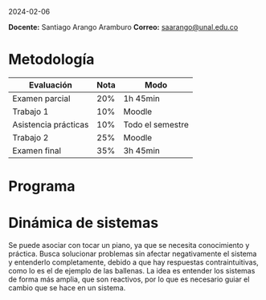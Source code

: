 2024-02-06

**Docente:** Santiago Arango Aramburo
**Correo:** saarango@unal.edu.co
# Metodología

|Evaluación|Nota|Modo|
|-|-|-|
|Examen parcial|20%|1h 45min|
|Trabajo 1|10%|Moodle|
|Asistencia prácticas|10%|Todo el semestre|
|Trabajo 2|25%|Moodle|
|Examen final|35%|3h 45min|

# Programa

# Dinámica de sistemas

Se puede asociar con tocar un piano, ya que se necesita conocimiento y práctica. Busca solucionar problemas sin afectar negativamente el sistema y entenderlo completamente, debido a que hay respuestas contraintuitivas, como lo es el de ejemplo de las ballenas. La idea es entender los sistemas de forma más amplia, que son reactivos, por lo que es necesario guiar el cambio que se hace en un sistema.